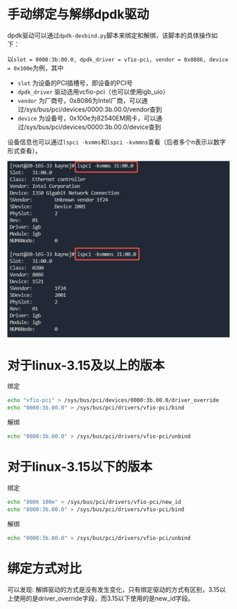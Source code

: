# 手动绑定与解绑dpdk驱动

dpdk驱动可以通过`dpdk-devbind.py`脚本来绑定和解绑，该脚本的具体操作如下：

以`slot = 0000:3b:00.0, dpdk_driver = vfio-pci, vendor = 0x8086, device = 0x100e`为例，其中

- `slot` 为设备的PCI插槽号，即设备的PCI号
- `dpdk_driver` 驱动选用vcfio-pci（也可以使用igb_uio）
- `vendor` 为厂商号，0x8086为Intel厂商，可以通过/sys/bus/pci/devices/0000:3b.00.0/vendor查到
- `device` 为设备号，0x100e为82540EM网卡，可以通过/sys/bus/pci/devices/0000:3b.00.0/device查到

设备信息也可以通过`lspci -kvmms`和`lspci -kvmmns`查看（后者多个n表示以数字形式查看）。

![](assets/20250320_101011_image.png)

# 对于linux-3.15及以上的版本

绑定

```bash
echo "vfio-pci" > /sys/bus/pci/devices/0000:3b.00.0/driver_override
echo "0000:3b.00.0" > /sys/bus/pci/drivers/vfio-pci/bind
```

解绑

```bash
echo "0000:3b.00.0" > /sys/bus/pci/drivers/vfio-pci/unbind
```

# 对于linux-3.15以下的版本

绑定

```bash
echo "8086 100e" > /sys/bus/pci/drivers/vfio-pci/new_id
echo "0000:3b.00.0" > /sys/bus/pci/drivers/vfio-pci/bind
```

解绑

```bash
echo "0000:3b.00.0" > /sys/bus/pci/drivers/vfio-pci/unbind
```

# 绑定方式对比

可以发现: 解绑驱动的方式是没有发生变化，只有绑定驱动的方式有区别，3.15以上使用的是driver_override字段，而3.15以下使用的是new_id字段。
